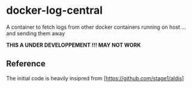 docker-log-central
==================

A container to fetch logs from other docker containers running on host ... and sending them away

**THIS A UNDER DEVELOPPEMENT !!! MAY NOT WORK**


Reference
---------
The initial code is heavily insipred from [https://github.com/stage1/aldis]
